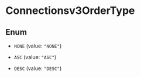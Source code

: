 

# Connectionsv3OrderType

## Enum


* `NONE` (value: `"NONE"`)

* `ASC` (value: `"ASC"`)

* `DESC` (value: `"DESC"`)



